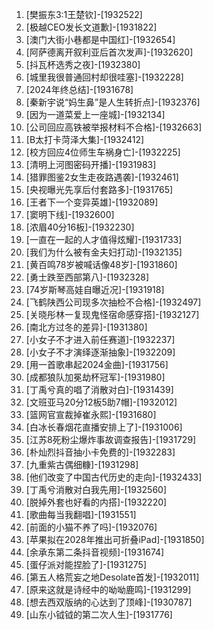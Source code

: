 
1. [樊振东3:1王楚钦]-[1932522]
1. [极越CEO发长文道歉]-[1931822]
1. [澳门大街小巷都是中国红]-[1932654]
1. [阿萨德离开叙利亚后首次发声]-[1932620]
1. [抖瓦杯选秀之夜]-[1932380]
1. [城里我很普通回村却很哇塞]-[1932228]
1. [2024年终总结]-[1931678]
1. [秦新宇说“妈生鼻”是人生转折点]-[1932376]
1. [因为一道菜爱上一座城]-[1932134]
1. [公司回应高铁被举报材料不合格]-[1932663]
1. [B太打卡菏泽大集]-[1932412]
1. [校方回应4位师生车祸身亡]-[1932225]
1. [清明上河图密码开播]-[1931983]
1. [猎罪图鉴2女生走夜路遇袭]-[1932461]
1. [央视曝光先享后付套路多]-[1931765]
1. [王者下一个变异英雄]-[1932089]
1. [窦明下线]-[1932600]
1. [浓眉40分16板]-[1932230]
1. [一直在一起的人才值得炫耀]-[1931733]
1. [我们为什么被有金夫妇打动]-[1932135]
1. [黄百鸣78岁被喊话像48岁]-[1931860]
1. [勇士跌至西部第八]-[1932328]
1. [74岁斯琴高娃自曝近况]-[1931918]
1. [飞鹤陕西公司现多次抽检不合格]-[1932497]
1. [关晓彤林一复现鬼怪宿命感穿搭]-[1932127]
1. [南北方过冬的差异]-[1931380]
1. [小女子不才进入前任赛道]-[1932237]
1. [小女子不才演绎逐渐抽象]-[1932209]
1. [用一首歌串起2024金曲]-[1931756]
1. [成都狼队加冕劫杯冠军]-[1931980]
1. [丁禹兮真的唱了消散对白]-[1931439]
1. [文班亚马20分12板5助7帽]-[1932012]
1. [篮网官宣裁掉崔永熙]-[1931680]
1. [白冰长春烟花直播安排上了]-[1931006]
1. [江苏8死粉尘爆炸事故调查报告]-[1931729]
1. [朴灿烈抖音抽小卡免费的]-[1932283]
1. [九重紫古偶细糠]-[1931298]
1. [他们改变了中国古代历史的走向]-[1932433]
1. [丁禹兮消散对白我先用]-[1932560]
1. [脱掉外套也好看的内搭]-[1932220]
1. [歌曲每当我翻唱]-[1931551]
1. [前面的小猫不养了吗]-[1932076]
1. [苹果拟在2028年推出可折叠iPad]-[1931850]
1. [余承东第二条抖音视频]-[1931674]
1. [蛋仔派对能捏脸了]-[1931275]
1. [第五人格荒妄之地Desolate首发]-[1932011]
1. [原来这就是诗经中的呦呦鹿鸣]-[1931299]
1. [想去西双版纳的心达到了顶峰]-[1930787]
1. [山东小钺钺的第二次人生]-[1931776]
